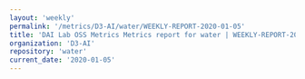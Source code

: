 ```yaml
---
layout: 'weekly'
permalink: '/metrics/D3-AI/water/WEEKLY-REPORT-2020-01-05'
title: 'DAI Lab OSS Metrics Metrics report for water | WEEKLY-REPORT-2020-01-05'
organization: 'D3-AI'
repository: 'water'
current_date: '2020-01-05'
---
```

